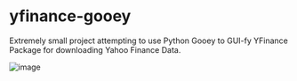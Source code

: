 # yfinance-gooey
Extremely small project attempting to use Python Gooey to GUI-fy YFinance Package for downloading Yahoo Finance Data.

![image](https://github.com/CedricAnover/yfinance-gooey/assets/27037068/63a044e1-c24b-4089-8350-156330c732de)
